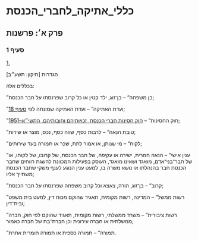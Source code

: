 # כללי_אתיקה_לחברי_הכנסת

## פרק א׳: פרשנות

### סעיף 1

[1.](https://he.wikisource.org/wiki/כללי_אתיקה_לחברי_הכנסת#סעיף_1)

הגדרות [תיקון: תשע״ב]

בכללים אלה:

”בן משפחה“ – בן־זוג, ילד קטין או כל קרוב שפרנסתו על חבר הכנסת;

”ועדת האתיקה“ – ועדת האתיקה שמונתה לפי [סעיף 18](https://he.wikisource.org/wiki/כללי_אתיקה_לחברי_הכנסת#סעיף_18);

”חוק החסינות“ – [חוק חסינות חברי הכנסת, זכויותיהם וחובותיהם, התשי״א–1951](https://he.wikisource.org/wiki/חוק_חסינות_חברי_הכנסת,_זכויותיהם_וחובותיהם "חוק חסינות חברי הכנסת, זכויותיהם וחובותיהם");

”טובת הנאה“ – לרבות כסף, שווה כסף, נכס, מוצר או שירות;

”לקוח“ – מי שנותן, או אמור לתת, שכר או תמורה בעד שירותים;

”ענין אישי“ – הנאה חמרית, ישירה או עקיפה, של חבר הכנסת, של קרובו, של לקוחו, או של חבר־בני־אדם, מואגד ושאינו מואגד, העוסק בפעילות המכוונת להשגת רווחים שחבר הכנסת חבר בהנהלתו או נושא משרה בו, למעט ענין הנוגע לענף משקי שחבר הכנסת משתייך אליו;

”קרוב“ – בן־זוג, הורה, צאצא וכל קרוב משפחה שפרנסתו על חבר הכנסת;

”רשות ממשל“ – המדינה, רשות מקומית, תאגיד שהוקם מכוח דין, למעט בית משפט ובית־דין;

”רשות ציבורית“ – משרד ממשלתי, רשות מקומית, תאגיד שהוקם לפי חוק, חברה ממשלתית או חברה עירונית וכן חברת־בת של חברה כאמור;

”תמורה“ – תמורה כספית או תמורה חומרית אחרת.